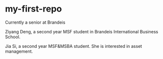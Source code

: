 # my-first-repo
Currently a senior at Brandeis

Ziyang Deng, a second year MSF student in Brandeis International Business School.

Jia Si, a second year MSF&MSBA student. She is interested in asset management. 
